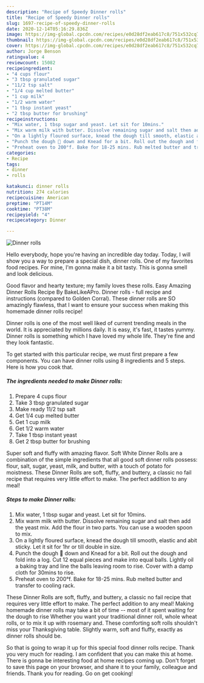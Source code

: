 ```yaml
---
description: "Recipe of Speedy Dinner rolls"
title: "Recipe of Speedy Dinner rolls"
slug: 1697-recipe-of-speedy-dinner-rolls
date: 2020-12-14T05:16:29.836Z
image: https://img-global.cpcdn.com/recipes/e0d28df2eab617c8/751x532cq70/dinner-rolls-recipe-main-photo.jpg
thumbnail: https://img-global.cpcdn.com/recipes/e0d28df2eab617c8/751x532cq70/dinner-rolls-recipe-main-photo.jpg
cover: https://img-global.cpcdn.com/recipes/e0d28df2eab617c8/751x532cq70/dinner-rolls-recipe-main-photo.jpg
author: Jorge Benson
ratingvalue: 4
reviewcount: 15082
recipeingredient:
- "4 cups flour"
- "3 tbsp granulated sugar"
- "11/2 tsp salt"
- "1/4 cup melted butter"
- "1 cup milk"
- "1/2 warm water"
- "1 tbsp instant yeast"
- "2 tbsp butter for brushing"
recipeinstructions:
- "Mix water, 1 tbsp sugar and yeast. Let sit for 10mins."
- "Mix warm milk with butter. Dissolve remaining sugar and salt then add the yeast mix. Add the flour in two parts. You can use a wooden spoon to mix."
- "On a lightly floured surface, knead the dough till smooth, elastic and abit sticky. Let it sit for 1hr or till double in size."
- "Punch the dough 👊 down and Knead for a bit. Roll out the dough and fold into a log. Cut 12 equal pieces and make into equal balls. Lightly oil a baking tray and line the balls leaving room to rise. Cover with a damp cloth for 30mins to rise."
- "Preheat oven to 200°f. Bake for 18-25 mins. Rub melted butter and transfer to cooling rack."
categories:
- Recipe
tags:
- dinner
- rolls

katakunci: dinner rolls 
nutrition: 274 calories
recipecuisine: American
preptime: "PT14M"
cooktime: "PT38M"
recipeyield: "4"
recipecategory: Dinner

---
```



![Dinner rolls](https://img-global.cpcdn.com/recipes/e0d28df2eab617c8/751x532cq70/dinner-rolls-recipe-main-photo.jpg)

Hello everybody, hope you're having an incredible day today. Today, I will show you a way to prepare a special dish, dinner rolls. One of my favorites food recipes. For mine, I'm gonna make it a bit tasty. This is gonna smell and look delicious.

Good flavor and hearty texture; my family loves these rolls. Easy Amazing Dinner Rolls Recipe By BakeLikeAPro. Dinner rolls - full recipe and instructions (compared to Golden Corral). These dinner rolls are SO amazingly flawless, that I want to ensure your success when making this homemade dinner rolls recipe!

Dinner rolls is one of the most well liked of current trending meals in the world. It is appreciated by millions daily. It is easy, it's fast, it tastes yummy. Dinner rolls is something which I have loved my whole life. They're fine and they look fantastic.


To get started with this particular recipe, we must first prepare a few components. You can have dinner rolls using 8 ingredients and 5 steps. Here is how you cook that.

<!--inarticleads1-->

##### The ingredients needed to make Dinner rolls:

1. Prepare 4 cups flour
1. Take 3 tbsp granulated sugar
1. Make ready 11/2 tsp salt
1. Get 1/4 cup melted butter
1. Get 1 cup milk
1. Get 1/2 warm water
1. Take 1 tbsp instant yeast
1. Get 2 tbsp butter for brushing


Super soft and fluffy with amazing flavor. Soft White Dinner Rolls are a combination of the simple ingredients that all good soft dinner rolls possess: flour, salt, sugar, yeast, milk, and butter, with a touch of potato for moistness. These Dinner Rolls are soft, fluffy, and buttery, a classic no fail recipe that requires very little effort to make. The perfect addition to any meal! 

<!--inarticleads2-->

##### Steps to make Dinner rolls:

1. Mix water, 1 tbsp sugar and yeast. Let sit for 10mins.
1. Mix warm milk with butter. Dissolve remaining sugar and salt then add the yeast mix. Add the flour in two parts. You can use a wooden spoon to mix.
1. On a lightly floured surface, knead the dough till smooth, elastic and abit sticky. Let it sit for 1hr or till double in size.
1. Punch the dough 👊 down and Knead for a bit. Roll out the dough and fold into a log. Cut 12 equal pieces and make into equal balls. Lightly oil a baking tray and line the balls leaving room to rise. Cover with a damp cloth for 30mins to rise.
1. Preheat oven to 200°f. Bake for 18-25 mins. Rub melted butter and transfer to cooling rack.


These Dinner Rolls are soft, fluffy, and buttery, a classic no fail recipe that requires very little effort to make. The perfect addition to any meal! Making homemade dinner rolls may take a bit of time -- most of it spent waiting for the dough to rise Whether you want your traditional dinner roll, whole wheat rolls, or to mix it up with rosemary and. These comforting soft rolls shouldn&#39;t miss your Thanksgiving table. Slightly warm, soft and fluffy, exactly as dinner rolls should be. 

So that is going to wrap it up for this special food dinner rolls recipe. Thank you very much for reading. I am confident that you can make this at home. There is gonna be interesting food at home recipes coming up. Don't forget to save this page on your browser, and share it to your family, colleague and friends. Thank you for reading. Go on get cooking!
